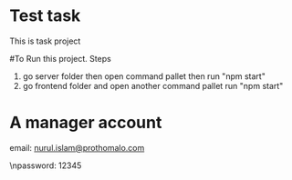 # Test task
This is task project

#To Run this project.
Steps

1. go server folder then open command pallet then run "npm start"
2. go frontend folder and open another command pallet run "npm start"

# A manager account 
email: nurul.islam@prothomalo.com

\npassword: 12345
